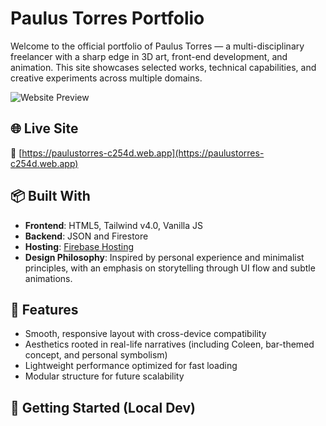 # Paulus Torres Portfolio

Welcome to the official portfolio of Paulus Torres — a multi-disciplinary freelancer with a sharp edge in 3D art, front-end development, and animation. This site showcases selected works, technical capabilities, and creative experiments across multiple domains.

![Website Preview](https://paulustorres-c254d.web.app/assets/preview-image.jpg) <!-- Optional: Add a real screenshot or generated preview -->

## 🌐 Live Site

🔗 [https://paulustorres-c254d.web.app](https://paulustorres-c254d.web.app)

## 📦 Built With

- **Frontend**: HTML5, Tailwind v4.0, Vanilla JS
- **Backend**: JSON and Firestore 
- **Hosting**: [Firebase Hosting](https://firebase.google.com/products/hosting)
- **Design Philosophy**: Inspired by personal experience and minimalist principles, with an emphasis on storytelling through UI flow and subtle animations.

## 🧩 Features

- Smooth, responsive layout with cross-device compatibility
- Aesthetics rooted in real-life narratives (including Coleen, bar-themed concept, and personal symbolism)
- Lightweight performance optimized for fast loading
- Modular structure for future scalability

## 🚀 Getting Started (Local Dev)
